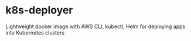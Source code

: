 # k8s-deployer
Lightweight docker image with AWS CLI, kubectl, Helm for deploying apps into Kubernetes clusters
